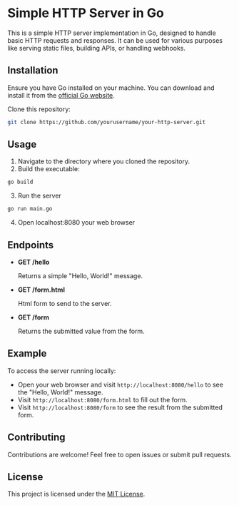 # Simple HTTP Server in Go

This is a simple HTTP server implementation in Go, designed to handle basic HTTP requests and responses. It can be used for various purposes like serving static files, building APIs, or handling webhooks.

## Installation

Ensure you have Go installed on your machine. You can download and install it from the [official Go website](https://golang.org/).

Clone this repository:

```bash
git clone https://github.com/yourusername/your-http-server.git
```

## Usage

1. Navigate to the directory where you cloned the repository.
2. Build the executable:

```bash
go build
```

3. Run the server

```bash
go run main.go
```

4. Open localhost:8080 your web browser 

## Endpoints

- **GET /hello**

  Returns a simple "Hello, World!" message.

- **GET /form.html**

  Html form to send to the server.

- **GET /form**

  Returns the submitted value from the form.


## Example

To access the server running locally:

- Open your web browser and visit `http://localhost:8080/hello` to see the "Hello, World!" message.
- Visit `http://localhost:8080/form.html` to fill out the form.
- Visit `http://localhost:8080/form` to see the result from the submitted form.

## Contributing

Contributions are welcome! Feel free to open issues or submit pull requests.

## License

This project is licensed under the [MIT License](LICENSE).